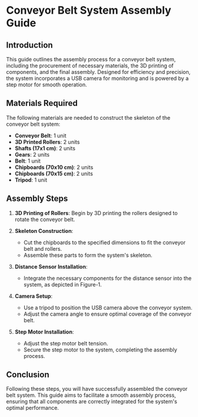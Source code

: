 # Conveyor Belt System Assembly Guide

## Introduction

This guide outlines the assembly process for a conveyor belt system, including the procurement of necessary materials, the 3D printing of components, and the final assembly. Designed for efficiency and precision, the system incorporates a USB camera for monitoring and is powered by a step motor for smooth operation.

## Materials Required

The following materials are needed to construct the skeleton of the conveyor belt system:

- **Conveyor Belt**: 1 unit
- **3D Printed Rollers**: 2 units
- **Shafts (17x1 cm)**: 2 units
- **Gears**: 2 units
- **Belt**: 1 unit
- **Chipboards (70x10 cm)**: 2 units
- **Chipboards (70x15 cm)**: 2 units
- **Tripod**: 1 unit

## Assembly Steps

1. **3D Printing of Rollers**: Begin by 3D printing the rollers designed to rotate the conveyor belt.
   
2. **Skeleton Construction**:
   - Cut the chipboards to the specified dimensions to fit the conveyor belt and rollers.
   - Assemble these parts to form the system's skeleton.

3. **Distance Sensor Installation**:
   - Integrate the necessary components for the distance sensor into the system, as depicted in Figure-1.

4. **Camera Setup**:
   - Use a tripod to position the USB camera above the conveyor system.
   - Adjust the camera angle to ensure optimal coverage of the conveyor belt.

5. **Step Motor Installation**:
   - Adjust the step motor belt tension.
   - Secure the step motor to the system, completing the assembly process.

## Conclusion

Following these steps, you will have successfully assembled the conveyor belt system. This guide aims to facilitate a smooth assembly process, ensuring that all components are correctly integrated for the system's optimal performance.

